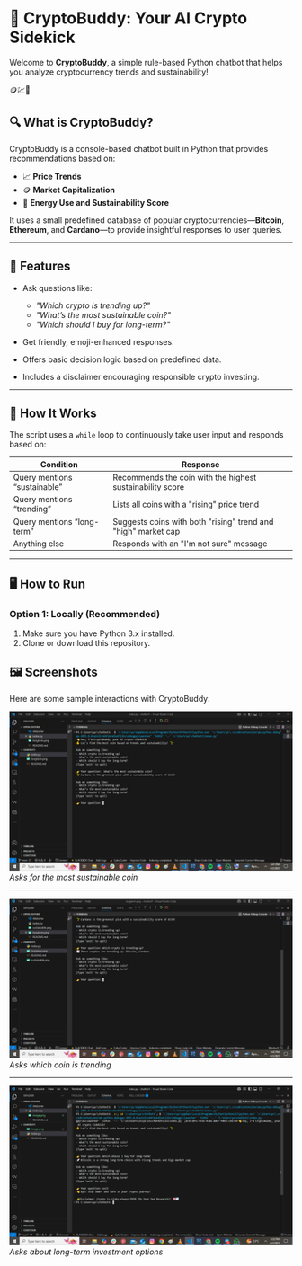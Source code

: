 # 👋 CryptoBuddy: Your AI Crypto Sidekick

Welcome to **CryptoBuddy**, a simple rule-based Python chatbot that helps you analyze cryptocurrency trends and sustainability!

🪙💹🌱

## 🔍 What is CryptoBuddy?

CryptoBuddy is a console-based chatbot built in Python that provides recommendations based on:

- 📈 **Price Trends**
- 🪙 **Market Capitalization**
- 🌱 **Energy Use and Sustainability Score**

It uses a small predefined database of popular cryptocurrencies—**Bitcoin**, **Ethereum**, and **Cardano**—to provide insightful responses to user queries.

---

## 🚀 Features

- Ask questions like:
  - *"Which crypto is trending up?"*
  - *"What’s the most sustainable coin?"*
  - *"Which should I buy for long-term?"*

- Get friendly, emoji-enhanced responses.
- Offers basic decision logic based on predefined data.
- Includes a disclaimer encouraging responsible crypto investing.

---

## 🧠 How It Works

The script uses a `while` loop to continuously take user input and responds based on:

| Condition                      | Response                                                                 |
|-------------------------------|--------------------------------------------------------------------------|
| Query mentions “sustainable”  | Recommends the coin with the highest sustainability score               |
| Query mentions “trending”     | Lists all coins with a "rising" price trend                             |
| Query mentions “long-term”    | Suggests coins with both "rising" trend and "high" market cap           |
| Anything else                 | Responds with an "I'm not sure" message                                 |

---

## 🖥️ How to Run

### Option 1: Locally (Recommended)

1. Make sure you have Python 3.x installed.
2. Clone or download this repository.


## 🖼️ Screenshots

Here are some sample interactions with CryptoBuddy:

![CryptoBuddy - Sustainable Coin](sustainable.png)
*Asks for the most sustainable coin*

---

![CryptoBuddy - Trending Coin](trending.png)
*Asks which coin is trending*

---

![CryptoBuddy - Long Term Coin](longterm.png)
*Asks about long-term investment options*
```